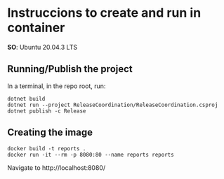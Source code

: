# Instruccions to create and run in container

**SO**: Ubuntu 20.04.3 LTS

## Running/Publish the project

In a terminal, in the repo root, run:
```
dotnet build
dotnet run --project ReleaseCoordination/ReleaseCoordination.csproj 
dotnet publish -c Release
```

## Creating the image
```
docker build -t reports .
docker run -it --rm -p 8080:80 --name reports reports
```

Navigate to 
http://localhost:8080/
